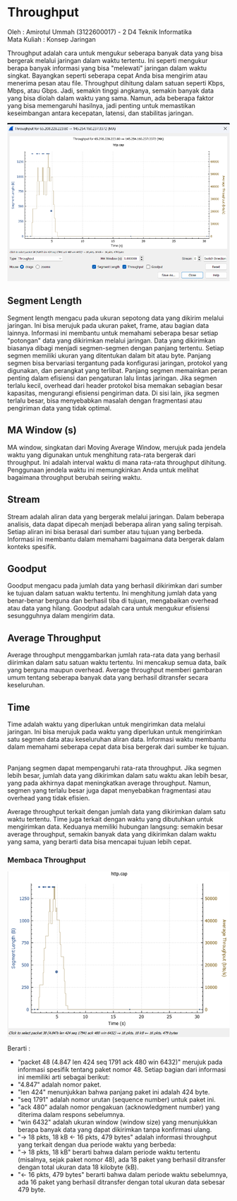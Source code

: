 # Throughput
Oleh  :
Amirotul Ummah (3122600017) - 2 D4 Teknik Informatika <br>
Mata Kuliah  :
Konsep Jaringan

Throughput adalah cara untuk mengukur seberapa banyak data yang bisa bergerak melalui jaringan dalam waktu tertentu. Ini seperti mengukur berapa banyak informasi yang bisa "melewati" jaringan dalam waktu singkat. Bayangkan seperti seberapa cepat Anda bisa mengirim atau menerima pesan atau file. Throughput dihitung dalam satuan seperti Kbps, Mbps, atau Gbps. Jadi, semakin tinggi angkanya, semakin banyak data yang bisa diolah dalam waktu yang sama. Namun, ada beberapa faktor yang bisa memengaruhi hasilnya, jadi penting untuk memastikan keseimbangan antara kecepatan, latensi, dan stabilitas jaringan. <br>

![alt text](https://github.com/AmirotulUmmah/Konsep-Jaringan/blob/main/assets/throughput.png?raw=true)<br>

## Segment Length
Segment length mengacu pada ukuran sepotong data yang dikirim melalui jaringan. Ini bisa merujuk pada ukuran paket, frame, atau bagian data lainnya. Informasi ini membantu untuk memahami seberapa besar setiap "potongan" data yang dikirimkan melalui jaringan.
Data yang dikirimkan biasanya dibagi menjadi segmen-segmen dengan panjang tertentu. Setiap segmen memiliki ukuran yang ditentukan dalam bit atau byte. Panjang segmen bisa bervariasi tergantung pada konfigurasi jaringan, protokol yang digunakan, dan perangkat yang terlibat.
Panjang segmen memainkan peran penting dalam efisiensi dan pengaturan lalu lintas jaringan. Jika segmen terlalu kecil, overhead dari header protokol bisa memakan sebagian besar kapasitas, mengurangi efisiensi pengiriman data. Di sisi lain, jika segmen terlalu besar, bisa menyebabkan masalah dengan fragmentasi atau pengiriman data yang tidak optimal.

## MA Window (s)
MA window, singkatan dari Moving Average Window, merujuk pada jendela waktu yang digunakan untuk menghitung rata-rata bergerak dari throughput. Ini adalah interval waktu di mana rata-rata throughput dihitung. Penggunaan jendela waktu ini memungkinkan Anda untuk melihat bagaimana throughput berubah seiring waktu.

## Stream
Stream adalah aliran data yang bergerak melalui jaringan. Dalam beberapa analisis, data dapat dipecah menjadi beberapa aliran yang saling terpisah. Setiap aliran ini bisa berasal dari sumber atau tujuan yang berbeda. Informasi ini membantu dalam memahami bagaimana data bergerak dalam konteks spesifik.

## Goodput
Goodput mengacu pada jumlah data yang berhasil dikirimkan dari sumber ke tujuan dalam satuan waktu tertentu. Ini menghitung jumlah data yang benar-benar berguna dan berhasil tiba di tujuan, mengabaikan overhead atau data yang hilang. Goodput adalah cara untuk mengukur efisiensi sesungguhnya dalam mengirim data.

## Average Throughput
Average throughput menggambarkan jumlah rata-rata data yang berhasil diirimkan dalam satu satuan waktu tertentu. Ini mencakup semua data, baik yang berguna maupun overhead. Average throughput memberi gambaran umum tentang seberapa banyak data yang berhasil ditransfer secara keseluruhan.

## Time
Time adalah waktu yang diperlukan untuk mengirimkan data melalui jaringan. Ini bisa merujuk pada waktu yang diperlukan untuk mengirimkan satu segmen data atau keseluruhan aliran data. Informasi waktu membantu dalam memahami seberapa cepat data bisa bergerak dari sumber ke tujuan. <br><br>

Panjang segmen dapat mempengaruhi rata-rata throughput. Jika segmen lebih besar, jumlah data yang dikirimkan dalam satu waktu akan lebih besar, yang pada akhirnya dapat meningkatkan average throughput. Namun, segmen yang terlalu besar juga dapat menyebabkan fragmentasi atau overhead yang tidak efisien. 

Average throughput terkait dengan jumlah data yang dikirimkan dalam satu waktu tertentu. Time juga terkait dengan waktu yang dibutuhkan untuk mengirimkan data. Keduanya memiliki hubungan langsung: semakin besar average throughput, semakin banyak data yang dikirimkan dalam waktu yang sama, yang berarti data bisa mencapai tujuan lebih cepat.

### Membaca Throughput
![alt text](https://github.com/AmirotulUmmah/Konsep-Jaringan/blob/main/assets/contoh-paket.png?raw=true)
<br>

Berarti :

* "packet 48 (4.847 len 424 seq 1791 ack 480 win 6432)" merujuk pada informasi spesifik tentang paket nomor 48. Setiap bagian dari informasi ini memiliki arti sebagai berikut: <br>
* "4.847" adalah nomor paket.
* "len 424" menunjukkan bahwa panjang paket ini adalah 424 byte.
* "seq 1791" adalah nomor urutan (sequence number) untuk paket ini.
* "ack 480" adalah nomor pengakuan (acknowledgment number) yang diterima dalam respons sebelumnya.
* "win 6432" adalah ukuran window (window size) yang menunjukkan berapa banyak data yang dapat dikirimkan tanpa konfirmasi ulang.
* "-> 18 pkts, 18 kB <- 16 pkts, 479 bytes" adalah informasi throughput yang terkait dengan dua periode waktu yang berbeda:
* "-> 18 pkts, 18 kB" berarti bahwa dalam periode waktu tertentu (misalnya, sejak paket nomor 48), ada 18 paket yang berhasil ditransfer dengan total ukuran data 18 kilobyte (kB).
* "<- 16 pkts, 479 bytes" berarti bahwa dalam periode waktu sebelumnya, ada 16 paket yang berhasil ditransfer dengan total ukuran data sebesar 479 byte.
